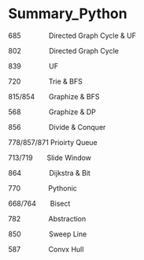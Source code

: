# Summary_Python
685 &ensp;&ensp;&ensp;&ensp;&ensp;&ensp;&ensp; Directed Graph Cycle & UF

802 &ensp;&ensp;&ensp;&ensp;&ensp;&ensp;&ensp; Directed Graph Cycle

839 &ensp;&ensp;&ensp;&ensp;&ensp;&ensp;&ensp; UF

720 &ensp;&ensp;&ensp;&ensp;&ensp;&ensp;&ensp; Trie & BFS

815/854 &ensp;&ensp;&ensp; Graphize & BFS

568	&ensp;&ensp;&ensp;&ensp;&ensp;&ensp;&ensp; Graphize & DP

856 &ensp;&ensp;&ensp;&ensp;&ensp;&ensp;&ensp; Divide & Conquer

778/857/871 Prioirty Queue

713/719 &ensp;&ensp;&ensp; Slide Window

864 &ensp;&ensp;&ensp;&ensp;&ensp;&ensp;&ensp; Dijkstra & Bit

770 &ensp;&ensp;&ensp;&ensp;&ensp;&ensp;&ensp; Pythonic

668/764 &ensp;&ensp;&ensp; Bisect

782 &ensp;&ensp;&ensp;&ensp;&ensp;&ensp;&ensp; Abstraction

850 &ensp;&ensp;&ensp;&ensp;&ensp;&ensp;&ensp; Sweep Line

587 &ensp;&ensp;&ensp;&ensp;&ensp;&ensp;&ensp; Convx Hull